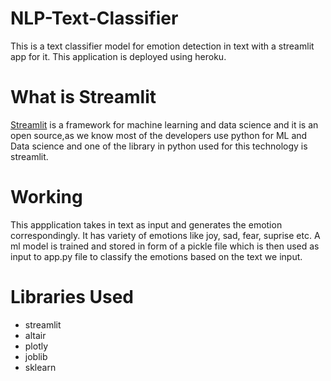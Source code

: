 # NLP-Text-Classifier
This is a text classifier model for emotion detection in text with a streamlit app for it. This application is deployed using heroku.

# What is Streamlit
[Streamlit]("https://streamlit.io/") is a framework for machine learning and data science and it is an open source,as we know most of the developers use python for ML and Data science and one of the library in python used for this technology is streamlit.

# Working
This appplication takes in text as input and generates the emotion correspondingly. It has variety of emotions like joy, sad, fear, suprise etc. A ml model is trained and stored in form of a pickle file which is then used as input to app.py file to classify the emotions based on the text we input.

# Libraries Used
* streamlit
* altair
* plotly
* joblib
* sklearn



